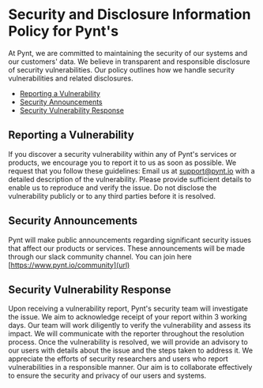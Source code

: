 # Security and Disclosure Information Policy for Pynt's

At Pynt, we are committed to maintaining the security of our systems and our customers' data. 
We believe in transparent and responsible disclosure of security vulnerabilities. 
Our policy outlines how we handle security vulnerabilities and related disclosures.

 * [Reporting a Vulnerability](#Reporting-a-Vulnerability)
 * [Security Announcements](#Security-Announcements)
 * [Security Vulnerability Response](#Security-Vulnerability-Response)

## Reporting a Vulnerability

If you discover a security vulnerability within any of Pynt's services or products, we encourage you to report it to us as soon as possible. 
We request that you follow these guidelines:
Email us at support@pynt.io with a detailed description of the vulnerability.
Please provide sufficient details to enable us to reproduce and verify the issue.
Do not disclose the vulnerability publicly or to any third parties before it is resolved.

## Security Announcements

Pynt will make public announcements regarding significant security issues that affect our products or services.
These announcements will be made through our slack community channel.
You can join here [https://www.pynt.io/community](url)

## Security Vulnerability Response

Upon receiving a vulnerability report, Pynt's security team will investigate the issue.
We aim to acknowledge receipt of your report within 3 working days.
Our team will work diligently to verify the vulnerability and assess its impact.
We will communicate with the reporter throughout the resolution process.
Once the vulnerability is resolved, we will provide an advisory to our users with details about the issue and the steps taken to address it.
We appreciate the efforts of security researchers and users who report vulnerabilities in a responsible manner. 
Our aim is to collaborate effectively to ensure the security and privacy of our users and systems.
